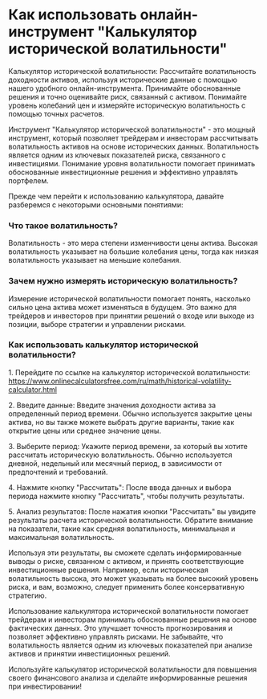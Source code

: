 Как использовать онлайн-инструмент "Калькулятор исторической волатильности"
===========================================================================

Калькулятор исторической волатильности: Рассчитайте волатильность доходности активов, используя исторические данные с помощью нашего удобного онлайн-инструмента. Принимайте обоснованные решения и точно оценивайте риск, связанный с активом. Понимайте уровень колебаний цен и измеряйте историческую волатильность с помощью точных расчетов.

Инструмент "Калькулятор исторической волатильности" - это мощный инструмент, который позволяет трейдерам и инвесторам рассчитывать волатильность активов на основе исторических данных. Волатильность является одним из ключевых показателей риска, связанного с инвестициями. Понимание уровня волатильности помогает принимать обоснованные инвестиционные решения и эффективно управлять портфелем.

Прежде чем перейти к использованию калькулятора, давайте разберемся с некоторыми основными понятиями:

### Что такое волатильность?

Волатильность - это мера степени изменчивости цены актива. Высокая волатильность указывает на большие колебания цены, тогда как низкая волатильность указывает на меньшие колебания.

### Зачем нужно измерять историческую волатильность?

Измерение исторической волатильности помогает понять, насколько сильно цена актива может изменяться в будущем. Это важно для трейдеров и инвесторов при принятии решений о входе или выходе из позиции, выборе стратегии и управлении рисками.

### Как использовать калькулятор исторической волатильности?

1\. Перейдите по ссылке на калькулятор исторической волатильности: <https://www.onlinecalculatorsfree.com/ru/math/historical-volatility-calculator.html>

2\. Введите данные: Введите значения доходности актива за определенный период времени. Обычно используется закрытие цены актива, но вы также можете выбрать другие варианты, такие как открытие цены или среднее значение цены.

3\. Выберите период: Укажите период времени, за который вы хотите рассчитать историческую волатильность. Обычно используется дневной, недельный или месячный период, в зависимости от предпочтений и требований.

4\. Нажмите кнопку "Рассчитать": После ввода данных и выбора периода нажмите кнопку "Рассчитать", чтобы получить результаты.

5\. Анализ результатов: После нажатия кнопки "Рассчитать" вы увидите результаты расчета исторической волатильности. Обратите внимание на показатели, такие как средняя волатильность, минимальная и максимальная волатильность.

Используя эти результаты, вы сможете сделать информированные выводы о риске, связанном с активом, и принять соответствующие инвестиционные решения. Например, если историческая волатильность высока, это может указывать на более высокий уровень риска, и вам, возможно, следует применить более консервативную стратегию.

Использование калькулятора исторической волатильности помогает трейдерам и инвесторам принимать обоснованные решения на основе фактических данных. Это улучшает точность прогнозирования и позволяет эффективно управлять рисками. Не забывайте, что волатильность является одним из ключевых показателей при анализе активов и принятии инвестиционных решений.

Используйте калькулятор исторической волатильности для повышения своего финансового анализа и сделайте информированные решения при инвестировании!